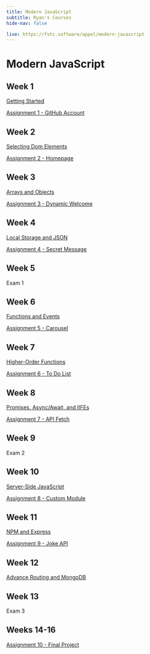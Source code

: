 ```yaml
---
title: Modern JavaScript
subtitle: Ryan's Courses
hide-nav: false

live: https://fvtc.software/appel/modern-javascript
---
```


# Modern JavaScript

## Week 1

[Getting Started](/appel/modern-javascript/getting-started)

[Assignment 1 - GitHub Account](/appel/modern-javascript/assignments/github-account)

## Week 2

[Selecting Dom Elements](/appel/modern-javascript/selecting-dom-elements)

[Assignment 2 - Homepage](/appel/modern-javascript/assignments/homepage)

## Week 3

[Arrays and Objects](/appel/modern-javascript/arrays-and-objects)

[Assignment 3 - Dynamic Welcome](/appel/modern-javascript/assignments/dynamic-welcome)

## Week 4

[Local Storage and JSON](/appel/modern-javascript/local-storage-and-json)

[Assignment 4 - Secret Message](/appel/modern-javascript/assignments/secret-message)

## Week 5

Exam 1

## Week 6

[Functions and Events](/appel/modern-javascript/functions-and-events)

[Assignment 5 - Carousel](/appel/modern-javascript/assignments/carousel)

## Week 7

[Higher-Order Functions](/appel/modern-javascript/higher-order-functions)

[Assignment 6 - To Do List](/appel/modern-javascript/assignments/to-do-list)

## Week 8

[Promises, Async/Await, and IIFEs](/appel/modern-javascript/callbacks-promises-async-await)

[Assignment 7 - API Fetch](/appel/modern-javascript/assignments/api-fetch) 

## Week 9

Exam 2

## Week 10

[Server-Side JavaScript](/appel/modern-javascript/server-side-javascript)

[Assignment 8 - Custom Module](/appel/modern-javascript/assignments/)

## Week 11

[NPM and Express](/appel/modern-javascript/npm-and-express)

[Assignment 9 - Joke API](/appel/modern-javascript/assignments/joke-api)

## Week 12

[Advance Routing and MongoDB](/appel/modern-javascript/modules-and-routing)

## Week 13

Exam 3

## Weeks 14-16

[Assignment 10 - Final Project](/appel/modern-javascript/assignments/final-project)
